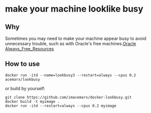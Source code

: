 # make your machine looklike busy

## Why
Sometimes you may need to make your machine appear busy to avoid unnecessary trouble, such as with Oracle's free machines.[Oracle Always_Free_Resources](https://docs.oracle.com/en-us/iaas/Content/FreeTier/freetier_topic-Always_Free_Resources.htm#compute__idleinstances)

## How to use
```shell
docker run -itd --name=lookbusy3 --restart=always --cpus 0.2 acemarx/lookbusy
```
or build by yourself:

```shell
git clone https://github.com/imacemarx/docker-lookbusy.git
docker build -t myimage . 
docker run -itd --restart=always --cpus 0.2 myimage
```


